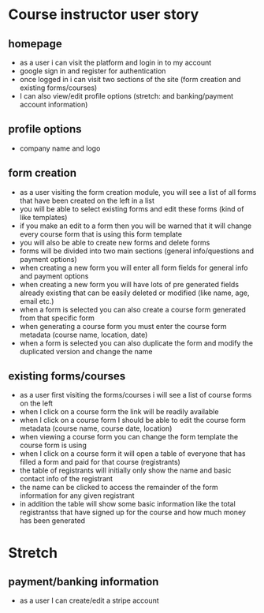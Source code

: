 # Course instructor user story

## homepage
- as a user i can visit the platform and login in to my account
- google sign in and register for authentication
- once logged in i can visit two sections of the site (form creation and existing forms/courses)
- I can also view/edit profile options (stretch: and banking/payment account information) 

## profile options
- company name and logo


## form creation
- as a user visiting the form creation module, you will see a list of all forms that have been created on the left in a list 
- you will be able to select existing forms and edit these forms (kind of like templates)
- if you make an edit to a form then you will be warned that it will change every course form that is using this form template
- you will also be able to create new forms and delete forms
- forms will be divided into two main sections (general info/questions and payment options)
- when creating a new form you will enter all form fields for general info and payment options
- when creating a new form you will have lots of pre generated fields already existing that can be easily deleted or modified (like name, age, email etc.)
- when a form is selected you can also create a course form generated from that specific form
- when generating a course form you must enter the course form metadata (course name, location, date) 
- when a form is selected you can also duplicate the form and modify the duplicated version and change the name 

## existing forms/courses
- as a user first visiting the forms/courses i will see a list of course forms on the left
- when I click on a course form the link will be readily available
- when I click on a course form I should be able to edit the course form metadata (course name, course date, location)
- when viewing a course form you can change the form template the course form is using 
- when I click on a course form it will open a table of everyone that has filled a form and paid for that course (registrants)
- the table of registrants will initially only show the name and basic contact info of the registrant
- the name can be clicked to access the remainder of the form information for any given registrant
- in addition the table will show some basic information like the total registrantss that have signed up for the course and how much money has been generated


# Stretch 

## payment/banking information
- as a user I can create/edit a stripe account




